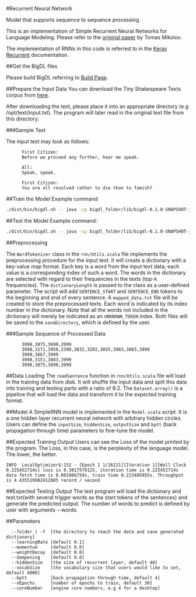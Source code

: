 #Recurrent Neural Network

Model that supports sequence to sequence processing

This is an implementation of Simple Recurrent Neural Networks for Language Modeling. Please refer to the [original paper](http://www.fit.vutbr.cz/research/groups/speech/publi/2010/mikolov_interspeech2010_IS100722.pdf) by Tomas Mikolov.

The implementation of RNNs in this code is referred to in the [Keras Recurrent](https://keras.io/layers/recurrent/) documentation.


##Get the BigDL files

Please build BigDL referring to [Build Page](https://github.com/intel-analytics/BigDL/wiki/Build-Page).


##Prepare the Input Data
You can download the Tiny Shakespeare Texts corpus from [here](https://raw.githubusercontent.com/karpathy/char-rnn/master/data/tinyshakespeare/input.txt).

After downloading the text, please place it into an appropriate directory (e.g /opt/text/input.txt). The program will later read in the original text file from this directory.

###Sample Text

The input text may look as follows:

```
      First Citizen:
      Before we proceed any further, hear me speak.

      All:
      Speak, speak.

      First Citizen:
      You are all resolved rather to die than to famish?
```

##Train the Model
Example command:
```bash
./dist/bin/bigdl.sh -- java -cp bigdl_folder/lib/bigdl-0.1.0-SNAPSHOT-jar-with-dependencies-and-spark.jar com.intel.analytics.bigdl.models.rnn.Train -f /opt/text --core 4 --nEpochs 30 --learningRate 0.1

```

##Test the Model
Example command:
```bash
./dist/bin/bigdl.sh -- java -cp bigdl_folder/lib/bigdl-0.1.0-SNAPSHOT-jar-with-dependencies-and-spark.jar com.intel.analytics.bigdl.models.rnn.Test -f /textdirectory --model /modeldirectory/model.iterationNumber --state /modeldirectory/state.iterationNumber -c 4 --words 20
```

##Preprocessing

The <code>WordTokenizer</code> class in the <code>rnn/Utils.scala</code> file implements the preprocessing procedure for the input text.
It will create a dictionary with a key-value map format. Each key is a word from the input text data; each value is a corresponding index of such a word.
The words in the dictionary are selected with regard to their frequencies in the texts (top-k frequencies).
The <code>dictionaryLength</code> is passed to the class as a user-defined parameter. The script will add  <code>SENTENCE_START</code> and <code>SENTENCE_END</code> tokens to the beginning and end of every sentence.
A <code>mapped_data.txt</code> file will be created to store the preprocessed texts. Each word is indicated by its index number in the dictionary.
Note that all the words not included in the dictionary will merely be indicated as an <code>UNKNOWN_TOKEN</code> index.
Both files will be saved to the <code>saveDirectory</code>, which is defined by the user.

###Sample Sequence of Processed Data
```
      3998,3875,3690,3999
      3998,3171,3958,2390,3832,3202,3855,3983,3883,3999
      3998,3667,3999
      3998,3151,3883,3999
      3998,3875,3690,3999
```

##Data Loading
The <code>readSentence</code> function in <code>rnn/Utils.scala</code> file will load in the training data from disk. It will shuffle the input data and split this data into training and testing parts with a ratio of 8:2.
The <code>Dataset.array()</code> is a pipeline that will load the data and transform it to the expected training format.

##Model
A SimpleRNN model is implemented in the <code>Model.scala</code> script. It is a one hidden layer recurrent neural network with arbitrary hidden circles.
Users can define the <code>inputSize</code>, <code>hiddenSize</code>, <code>outputSize</code> and <code>bptt</code> (back propagation through time) parameters to fine-tune the model.

##Expected Training Output
Users can see the Loss of the model printed by the program. The Loss, in this case, is the perplexity of the language model. The lower, the better.
```
INFO  LocalOptimizer$:152 - [Epoch 1 1/26221][Iteration 1][Wall Clock 0.225452714s] loss is 8.3017578125, iteration time is 0.225452714s data fetch time is 0.001966759s, train time 0.223485955s. Throughput is 4.435519902412885 record / second
```

##Expected Testing Output
The test program will load the dictionary and test.txt(with several trigger words as the start tokens of the sentences) and generate the predicted output. The number of words to predict is defined by user with arguments --words.


##Parameters
```
  --folder | -f  [the directory to reach the data and save generated dictionary]
  --learningRate [default 0.1]
  --momentum     [default 0.0]
  --weightDecay  [default 0.0]
  --dampening    [default 0.0]
  --hiddenSize   [the size of recurrent layer, default 40]
  --vocabSize    [the vocabulary size that users would like to set, default 4000]
  --bptt         [back propagation through time, default 4]
  --nEpochs      [number of epochs to train, default 30]
  --coreNumber   [engine core numbers, e.g 4 for a desktop]
```
